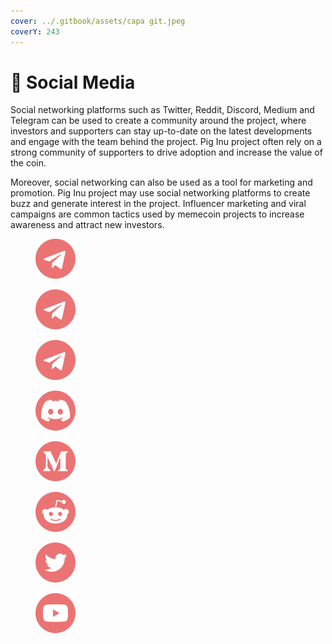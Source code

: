 ```yaml
---
cover: ../.gitbook/assets/capa git.jpeg
coverY: 243
---
```


# 🐽 Social Media

Social networking platforms such as Twitter, Reddit, Discord, Medium and Telegram can be used to create a community around the project, where investors and supporters can stay up-to-date on the latest developments and engage with the team behind the project. Pig Inu project often rely on a strong community of supporters to drive adoption and increase the value of the coin.

Moreover, social networking can also be used as a tool for marketing and promotion. Pig Inu project may use social networking platforms to create buzz and generate interest in the project. Influencer marketing and viral campaigns are common tactics used by memecoin  projects to increase awareness and attract new investors.

<div>

<figure><img src="../.gitbook/assets/telegram.png" alt=""><figcaption></figcaption></figure>

 

<figure><img src="../.gitbook/assets/telegram.png" alt=""><figcaption></figcaption></figure>

 

<figure><img src="../.gitbook/assets/telegram.png" alt=""><figcaption></figcaption></figure>

 

<figure><img src="../.gitbook/assets/discordia.png" alt=""><figcaption></figcaption></figure>

 

<figure><img src="../.gitbook/assets/medium.png" alt=""><figcaption></figcaption></figure>

 

<figure><img src="../.gitbook/assets/reddit.png" alt=""><figcaption></figcaption></figure>

 

<figure><img src="../.gitbook/assets/twitter.png" alt=""><figcaption></figcaption></figure>

 

<figure><img src="../.gitbook/assets/youtube.png" alt=""><figcaption></figcaption></figure>

</div>

